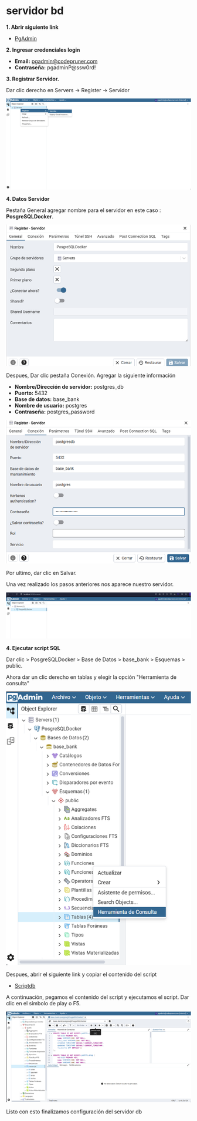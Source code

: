 # servidor bd

**1. Abrir siguiente link**
- [PgAdmin](http://localhost:5050/login?next=/)

**2. Ingresar credenciales login**

- **Email:** pgadmin@codepruner.com
- **Contraseña:** pgadminP@ssw0rd!

**3. Registrar Servidor.**

Dar clic derecho en
Servers -> Register -> Servidor 

![alt text](Img/db/img1.png)

**4. Datos Servidor**

Pestaña General agregar nombre para el servidor en este caso : **PosgreSQLDocker**.

![alt text](Img/db/img2.png)

Despues, Dar clic pestaña Conexión. Agregar la siguiente información

- **Nombre/Dirección de servidor:** postgres_db
- **Puerto:** 5432
- **Base de datos:** base_bank
- **Nombre de usuario:** postgres
- **Contraseña:** postgres_password

![alt text](Img/db/img3.png)

Por ultimo, dar clic en Salvar.

Una vez realizado los pasos anteriores nos aparece nuestro servidor.

![alt text](Img/db/img4.png)

**4. Ejecutar script SQL**

Dar clic > PosgreSQLDocker > Base de Datos > base_bank > Esquemas > public. 

Ahora dar un clic derecho en tablas y elegir la opción "Herramienta de consulta"

![alt text](Img/db/img5.png)

Despues, abrir el siguiente link y copiar el contenido del script
- [Scriptdb](https://github.com/king-beard/payment-api/blob/main/base_bank.sql)

A continuación, pegamos el contenido del script y ejecutamos el script. Dar clic en el simbolo de play o F5.

![alt text](Img/db/img6.png)

Listo con esto finalizamos configuración del servidor db